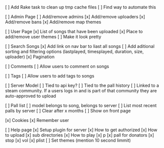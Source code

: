 [ ] Add Rake task to clean up tmp cache files
    [ ] Find way to automate this

[ ] Admin Page
    [ ] Add/remove admins
    [x] Add/remove uploaders
    [x] Add/remove bans
    [x] Add/remove map themes

[ ] User Page
    [x] List of songs that have been uploaded
    [x] Place to add/remove user themes
    [ ] Make it look pretty

[ ] Search Songs
    [x] Add link on nav bar to liast all songs
    [ ] Add aditional sorting and filtering options (lastplayed, timesplayed, duration, size, uploader)
    [x] Pagination

[ ] Comments
    [ ] Allow users to comment on songs

[ ] Tags
    [ ] Allow users to add tags to songs

[ ] Server Model
    [ ] Tied to api key?
    [ ] Tied to the pall history
    [ ] Linked to a steam community.  If a users logs in and is part of that community they are auto-approved to upload

[ ] Pall list
    [ ] model belongs to song, belongs to server
    [ ] List most recent palls by server
    [ ] Clear after x months
    [ ] Show on front page

[x] Cookies
    [x] Remember user

[ ] Help page
    [x] Setup plugin for server
    [x] How to get authorized
    [x] How to upload
        [x] sub directories
    [x] How to play
        [x] p
        [x] pall for donators
        [x] stop
        [x] vol
        [x] plist
    [ ] Set themes (mention 10 second limmit)
